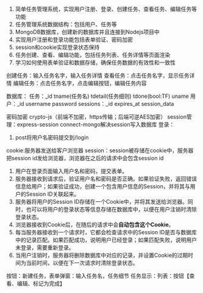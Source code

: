 1. 简单任务管理系统，实现用户注册、登录、创建任务、查看任务、编辑任务等功能
2. 任务管理系统数据结构：包括用户、任务等
3. MongoDB数据库，创建新的数据库并且连接到Nodejs项目中
4. 实现用户注册和登录功能包括表单验证、密码加密
5. session和cookie实现登录状态保持
6. 任务创建、查看、编辑功能，包括任务列表、任务详情等页面渲染
7. 学习如何使用表单验证和数据存储，确保任务数据的有效性和一致性

创建任务：输入任务名字，输入任务详情
查看任务：点击任务名字，显示任务详情
编辑任务：点击任务名字，点击编辑按钮，编辑任务内容

数据库：
任务：_id tname(任务名) tdetail(任务细则) tdone(bool:TF) uname
用户：_id username password
sessions：_id expires_at session_data

密码加密 crypto-js（前端不加密，https传输；后端可逆AES加密）
session管理：express-session
connect-mongo解决session写入数据库
登录：
1. post将用户名密码提交到/login



cookie:服务器发送给客户浏览器
session：session被存储在cookie中，服务器把session id发给浏览器，浏览器在之后的请求中会包含session id

1. 用户在登录页面输入用户名和密码，提交表单。
2. 服务器接收到请求后，验证用户名和密码是否正确。如果验证失败，返回错误信息给用户；如果验证成功，创建一个包含用户信息的Session，并将其与用户的Session ID关联起来。
3. 服务器将用户的Session ID存储在一个Cookie中，并将其发送给浏览器。同时，也可以将用户的登录状态等信息存储在数据库中，以便在用户注销时清除登录状态。
4. 浏览器接收到Cookie后，在随后的请求中会**自动包含这个Cookie**。
5. 每当服务器接收到一个请求时，它都会检查请求中的Session ID是否与数据库中的记录匹配。如果匹配成功，说明用户已经登录；如果匹配失败，说明用户未登录，需要重新登录。
6. 当用户注销时，服务器将删除数据库中对应的记录，并设置Cookie的过期时间为当前时间，以便在下一次请求时清除登录状态。

按钮：新建任务，表单弹窗：输入任务名，任务细节
任务显示：列表：按钮【查看、编辑、标记为完成】
